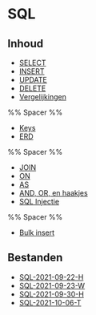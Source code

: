 # SQL

## Inhoud

- [SELECT](week38/SQL-2021-09-22-H.md#SELECT)
- [INSERT](week38/SQL-2021-09-22-H.md#INSERT)
- [UPDATE](week38/SQL-2021-09-22-H.md#UPDATE)
- [DELETE](week38/SQL-2021-09-22-H.md#DELETE)
- [Vergelijkingen](week38/SQL-2021-09-22-H.md#Vergelijkingen)

%% Spacer %%

- [Keys](week38/SQL-2021-09-23-W.md#Keys)
- [ERD](week38/SQL-2021-09-23-W.md#ERD)

%% Spacer %%

- [JOIN](week39/SQL-2021-09-30-H.md#JOIN)
- [ON](week39/SQL-2021-09-30-H.md#ON)
- [AS](week39/SQL-2021-09-30-H.md#AS)
- [AND, OR, en haakjes](week39/SQL-2021-09-30-H.md#AND%20OR%20en%20haakjes)
- [SQL Injectie](week39/SQL-2021-09-30-H.md#SQL%20Injectie)

%% Spacer %%

- [Bulk insert](week40/SQL-2021-10-06-T.md#Bulk%20insert)

## Bestanden

- [SQL-2021-09-22-H](week38/SQL-2021-09-22-H.md)
- [SQL-2021-09-23-W](week38/SQL-2021-09-23-W.md)
- [SQL-2021-09-30-H](week39/SQL-2021-09-30-H.md)
- [SQL-2021-10-06-T](week40/SQL-2021-10-06-T.md)
